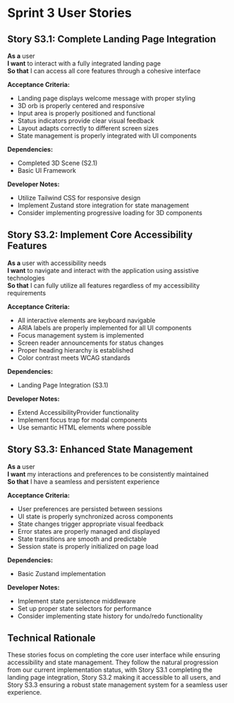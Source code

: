 # Sprint 3 User Stories

## Story S3.1: Complete Landing Page Integration
**As a** user  
**I want** to interact with a fully integrated landing page  
**So that** I can access all core features through a cohesive interface

**Acceptance Criteria:**
- Landing page displays welcome message with proper styling
- 3D orb is properly centered and responsive
- Input area is properly positioned and functional
- Status indicators provide clear visual feedback
- Layout adapts correctly to different screen sizes
- State management is properly integrated with UI components

**Dependencies:** 
- Completed 3D Scene (S2.1)
- Basic UI Framework

**Developer Notes:**
- Utilize Tailwind CSS for responsive design
- Implement Zustand store integration for state management
- Consider implementing progressive loading for 3D components

## Story S3.2: Implement Core Accessibility Features
**As a** user with accessibility needs  
**I want** to navigate and interact with the application using assistive technologies  
**So that** I can fully utilize all features regardless of my accessibility requirements

**Acceptance Criteria:**
- All interactive elements are keyboard navigable
- ARIA labels are properly implemented for all UI components
- Focus management system is implemented
- Screen reader announcements for status changes
- Proper heading hierarchy is established
- Color contrast meets WCAG standards

**Dependencies:**
- Landing Page Integration (S3.1)

**Developer Notes:**
- Extend AccessibilityProvider functionality
- Implement focus trap for modal components
- Use semantic HTML elements where possible

## Story S3.3: Enhanced State Management
**As a** user  
**I want** my interactions and preferences to be consistently maintained  
**So that** I have a seamless and persistent experience

**Acceptance Criteria:**
- User preferences are persisted between sessions
- UI state is properly synchronized across components
- State changes trigger appropriate visual feedback
- Error states are properly managed and displayed
- State transitions are smooth and predictable
- Session state is properly initialized on page load

**Dependencies:**
- Basic Zustand implementation

**Developer Notes:**
- Implement state persistence middleware
- Set up proper state selectors for performance
- Consider implementing state history for undo/redo functionality

## Technical Rationale
These stories focus on completing the core user interface while ensuring accessibility and state management. They follow the natural progression from our current implementation status, with Story S3.1 completing the landing page integration, Story S3.2 making it accessible to all users, and Story S3.3 ensuring a robust state management system for a seamless user experience.
